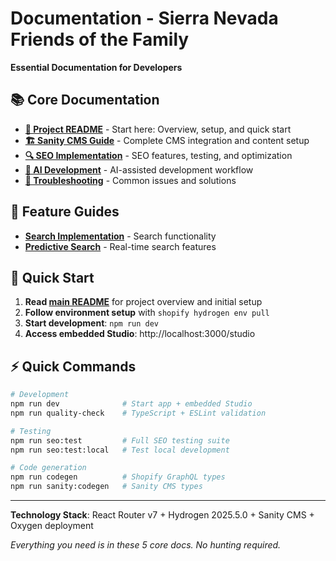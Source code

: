 # Documentation - Sierra Nevada Friends of the Family

**Essential Documentation for Developers**

## 📚 Core Documentation

- **[📖 Project README](../README.md)** - Start here: Overview, setup, and quick start
- **[🏗️ Sanity CMS Guide](./SANITY_GUIDE.md)** - Complete CMS integration and content setup
- **[🔍 SEO Implementation](./SEO_GUIDE.md)** - SEO features, testing, and optimization
- **[🤖 AI Development](./AI_DEVELOPMENT.md)** - AI-assisted development workflow
- **[🔧 Troubleshooting](./TROUBLESHOOTING.md)** - Common issues and solutions

## 🎯 Feature Guides

- **[Search Implementation](../guides/search/)** - Search functionality
- **[Predictive Search](../guides/predictiveSearch/)** - Real-time search features

## 🚀 Quick Start

1. **Read [main README](../README.md)** for project overview and initial setup
2. **Follow environment setup** with `shopify hydrogen env pull`
3. **Start development**: `npm run dev`
4. **Access embedded Studio**: http://localhost:3000/studio

## ⚡ Quick Commands

```bash
# Development
npm run dev              # Start app + embedded Studio
npm run quality-check    # TypeScript + ESLint validation

# Testing
npm run seo:test         # Full SEO testing suite
npm run seo:test:local   # Test local development

# Code generation
npm run codegen          # Shopify GraphQL types
npm run sanity:codegen   # Sanity CMS types
```

---

**Technology Stack**: React Router v7 + Hydrogen 2025.5.0 + Sanity CMS + Oxygen deployment

_Everything you need is in these 5 core docs. No hunting required._
